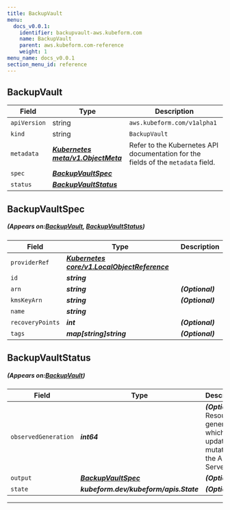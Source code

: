 ```yaml
---
title: BackupVault
menu:
  docs_v0.0.1:
    identifier: backupvault-aws.kubeform.com
    name: BackupVault
    parent: aws.kubeform.com-reference
    weight: 1
menu_name: docs_v0.0.1
section_menu_id: reference
---
```


## BackupVault
| Field | Type | Description |
| ------ | ----- | ----------- |
| `apiVersion` | string | `aws.kubeform.com/v1alpha1` |
|    `kind` | string | `BackupVault` |
| `metadata` | ***[Kubernetes meta/v1.ObjectMeta](https://kubernetes.io/docs/reference/generated/kubernetes-api/v1.13/#objectmeta-v1-meta)***|Refer to the Kubernetes API documentation for the fields of the `metadata` field.|
| `spec` | ***[BackupVaultSpec](#BackupVaultSpec)***||
| `status` | ***[BackupVaultStatus](#BackupVaultStatus)***||
## BackupVaultSpec
##### (Appears on:[BackupVault](#BackupVault), [BackupVaultStatus](#BackupVaultStatus))
| Field | Type | Description |
| ------ | ----- | ----------- |
| `providerRef` | ***[Kubernetes core/v1.LocalObjectReference](https://kubernetes.io/docs/reference/generated/kubernetes-api/v1.13/#localobjectreference-v1-core)***||
| `id` | ***string***||
| `arn` | ***string***| ***(Optional)*** |
| `kmsKeyArn` | ***string***| ***(Optional)*** |
| `name` | ***string***||
| `recoveryPoints` | ***int***| ***(Optional)*** |
| `tags` | ***map[string]string***| ***(Optional)*** |
## BackupVaultStatus
##### (Appears on:[BackupVault](#BackupVault))
| Field | Type | Description |
| ------ | ----- | ----------- |
| `observedGeneration` | ***int64***| ***(Optional)*** Resource generation, which is updated on mutation by the API Server.|
| `output` | ***[BackupVaultSpec](#BackupVaultSpec)***| ***(Optional)*** |
| `state` | ***kubeform.dev/kubeform/apis.State***| ***(Optional)*** |
---
